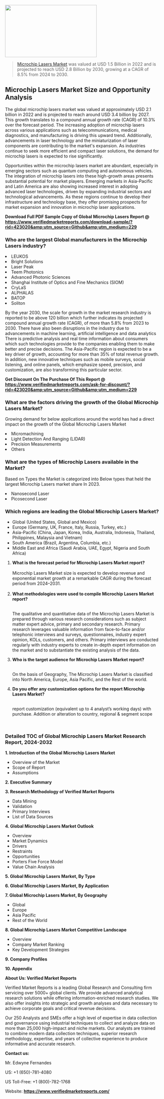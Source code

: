 <img src="https://ffe5etoiles.com/wp-content/uploads/2024/12/MST1-300x171.png" alt="" width="300" height="171" class="alignnone size-medium wp-image-20088" /><blockquote><p><p><a href="https://www.verifiedmarketreports.com/download-sample/?rid=423020&utm_source=Github&utm_medium=229" target="_blank">Microchip Lasers Market</a> was valued at USD 1.5 Billion in 2022 and is projected to reach USD 2.8 Billion by 2030, growing at a CAGR of 8.5% from 2024 to 2030.</p></blockquote><p><h2>Microchip Lasers Market Size and Opportunity Analysis</h2><p>The global microchip lasers market was valued at approximately USD 2.1 billion in 2022 and is projected to reach around USD 3.4 billion by 2027. This growth translates to a compound annual growth rate (CAGR) of 10.3% over the forecast period. The increasing adoption of microchip lasers across various applications such as telecommunications, medical diagnostics, and manufacturing is driving this upward trend. Additionally, advancements in laser technology and the miniaturization of laser components are contributing to the market's expansion. As industries continue to seek more efficient and compact laser solutions, the demand for microchip lasers is expected to rise significantly.</p><p>Opportunities within the microchip lasers market are abundant, especially in emerging sectors such as quantum computing and autonomous vehicles. The integration of microchip lasers into these high-growth areas presents substantial potential for market players. Emerging markets in Asia-Pacific and Latin America are also showing increased interest in adopting advanced laser technologies, driven by expanding industrial sectors and technological advancements. As these regions continue to develop their infrastructure and technology base, they offer promising prospects for market expansion and innovation in microchip laser applications.</p></p><p class=""><strong>Download Full PDF Sample Copy of Global Microchip Lasers Report @ <a href="https://www.verifiedmarketreports.com/download-sample/?rid=423020&amp;utm_source=Github&amp;utm_medium=229" target="_blank">https://www.verifiedmarketreports.com/download-sample/?rid=423020&amp;utm_source=Github&amp;utm_medium=229</a></strong></p><h3 id="" class="">Who are the largest Global manufacturers in the Microchip Lasers industry?</h3><p><li>LEUKOS</li><li> Bright Solutions</li><li> Laser Peak</li><li> Teem Photonics</li><li> Advanced Photonic Sciences</li><li> Shanghai Institute of Optics and Fine Mechanics (SIOM)</li><li> CryLaS</li><li> ALPHALAS</li><li> BATOP</li><li> Soliton</li></p><div class=""><div class="" dir="" data-message-author-role="" data-message-id="" data-message-model-slug=""><div class=""><div class=""><div class=""><div class="" dir="" data-message-author-role="" data-message-id="" data-message-model-slug=""><div class=""><div class=""><p>By the year 2030, the scale for growth in the market research industry is reported to be above 120 billion which further indicates its projected compound annual growth rate (CAGR), of more than 5.8% from 2023 to 2030. There have also been disruptions in the industry due to advancements in machine learning, artificial intelligence and data analytics There is predictive analysis and real time information about consumers which such technologies provide to the companies enabling them to make better and precise decisions. The Asia-Pacific region is expected to be a key driver of growth, accounting for more than 35% of total revenue growth. In addition, new innovative techniques such as mobile surveys, social listening, and online panels, which emphasize speed, precision, and customization, are also transforming this particular sector.</p><p><strong>Get Discount On The Purchase Of This Report @&nbsp; <a href="https://www.verifiedmarketreports.com/ask-for-discount/?rid=423020&amp;utm_source=Github&amp;utm_medium=229" target="_blank">https://www.verifiedmarketreports.com/ask-for-discount/?rid=423020&amp;utm_source=Github&amp;utm_medium=229</a></strong></p></div></div></div></div></div></div></div></div><h3 id="" class="">What are the factors driving the growth of the Global Microchip Lasers Market?</h3><p id="" class="">Growing demand for below applications around the world has had a direct impact on the growth of the Global Microchip Lasers Market</p><p id="" class=""><li>Micromachining</li><li> Light Detection And Ranging (LIDAR)</li><li> Precision Measurements</li><li> Others</li></p><h3 id="" class="">What are the types of Microchip Lasers available in the Market?</h3><p id="" class="">Based on Types the Market is categorized into Below types that held the largest Microchip Lasers market share In 2023.</p><p id="" class=""><li>Nanosecond Laser</li><li> Picosecond Laser</li></p><h3 id="" class="">Which regions are leading the Global Microchip Lasers Market?</h3><ul><li>Global (United States, Global and Mexico)</li><li>Europe (Germany, UK, France, Italy, Russia, Turkey, etc.)</li><li>Asia-Pacific (China, Japan, Korea, India, Australia, Indonesia, Thailand, Philippines, Malaysia and Vietnam)</li><li>South America (Brazil, Argentina, Columbia, etc.)</li><li>Middle East and Africa (Saudi Arabia, UAE, Egypt, Nigeria and South Africa)</li></ul><p><ol><li><strong>What is the forecast period for Microchip Lasers Market report?<br /></strong><br /><span data-sheets-root="1" data-sheets-value="{&quot;1&quot;:2,&quot;2&quot;:&quot;XXXX size is expected to develop revenue and exponential market growth at a remarkable CAGR during the forecast period from 2024&ndash;2030.&quot;}" data-sheets-userformat="{&quot;2&quot;:12674,&quot;4&quot;:{&quot;1&quot;:2,&quot;2&quot;:16776960},&quot;10&quot;:2,&quot;11&quot;:0,&quot;15&quot;:&quot;Arial&quot;,&quot;16&quot;:12}">Microchip Lasers Market size is expected to develop revenue and exponential market growth at a remarkable CAGR during the forecast period from 2024&ndash;2031.</span><br /><br /></li><li><strong>What methodologies were used to compile Microchip Lasers Market report?<br /><br /></strong><p>The qualitative and quantitative data of the&nbsp;Microchip Lasers Market is prepared through various research considerations such as subject matter expert advice, primary and secondary research. Primary research leverages valuable information from face-to-face and/or telephonic interviews and surveys, questionnaires, industry expert opinion, KOLs, customers, and others. Primary interviews are conducted regularly with industry experts to create in-depth expert information on the market and to substantiate the existing analysis of the data.&nbsp;</p></li><li><strong>Who is the target audience for Microchip Lasers Market report?<br /><br /></strong><p>On the basis of Geography, The&nbsp;Microchip Lasers Market is classified into North America, Europe, Asia Pacific, and the Rest of the world.</p></li><li><strong>Do you offer any customization options for the report Microchip Lasers Market?<br /><br /></strong><p>report customization (equivalent up to 4 analyst&rsquo;s working days) with purchase. Addition or alteration to country, regional &amp; segment scope</p><p>&nbsp;</p></li></ol></p><h3 id="" class="">Detailed TOC of Global Microchip Lasers Market Research Report, 2024-2032</h3><p id="" class=""><strong>1. Introduction of the Global Microchip Lasers Market</strong></p><ul><li>Overview of the Market</li><li>Scope of Report</li><li>Assumptions</li></ul><p id="" class=""><strong>2. Executive Summary</strong></p><p id="" class=""><strong>3. Research Methodology of&nbsp;Verified Market Reports</strong></p><ul><li>Data Mining</li><li>Validation</li><li>Primary Interviews</li><li>List of Data Sources</li></ul><p id="" class=""><strong>4. Global Microchip Lasers Market Outlook</strong></p><ul><li>Overview</li><li>Market Dynamics</li><li>Drivers</li><li>Restraints</li><li>Opportunities</li><li>Porters Five Force Model</li><li>Value Chain Analysis</li></ul><p id="" class=""><strong>5. Global Microchip Lasers Market, By&nbsp;Type</strong></p><p id="" class=""><strong>6. Global Microchip Lasers Market, By Application</strong></p><p id="" class=""><strong>7. Global Microchip Lasers Market, By Geography</strong></p><ul><li>Global</li><li>Europe</li><li>Asia Pacific</li><li>Rest of the World</li></ul><p id="" class=""><strong>8. Global Microchip Lasers Market Competitive Landscape</strong></p><ul><li>Overview</li><li>Company Market Ranking</li><li>Key Development Strategies</li></ul><p id="" class=""><strong>9. Company Profiles</strong></p><p id="" class=""><strong>10. Appendix</strong></p><p id="" class=""><strong>About Us: Verified Market Reports</strong></p><p id="" class="">Verified Market Reports is a leading Global Research and Consulting firm servicing over 5000+ global clients. We provide advanced analytical research solutions while offering information-enriched research studies. We also offer insights into strategic and growth analyses and data necessary to achieve corporate goals and critical revenue decisions.</p><p id="" class="">Our 250 Analysts and SMEs offer a high level of expertise in data collection and governance using industrial techniques to collect and analyze data on more than 25,000 high-impact and niche markets. Our analysts are trained to combine modern data collection techniques, superior research methodology, expertise, and years of collective experience to produce informative and accurate research.</p><p id="" class=""><strong>Contact us:</strong></p><p id="" class="">Mr. Edwyne Fernandes</p><p id="" class="">US: +1 (650)-781-4080</p><p id="" class="">US Toll-Free: +1 (800)-782-1768</p><p id="" class="">Website: <a target="" data-test-app-aware-link=""><strong>https://www.verifiedmarketreports.com/</strong></a></p>
